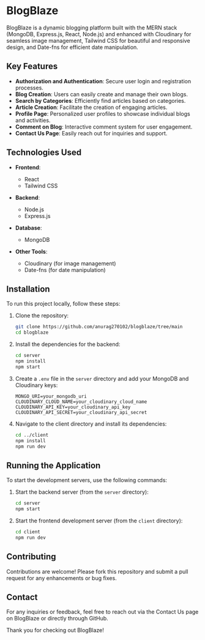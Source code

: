# BlogBlaze

BlogBlaze is a dynamic blogging platform built with the MERN stack (MongoDB, Express.js, React, Node.js) and enhanced with Cloudinary for seamless image management, Tailwind CSS for beautiful and responsive design, and Date-fns for efficient date manipulation.

## Key Features
- **Authorization and Authentication**: Secure user login and registration processes.
- **Blog Creation**: Users can easily create and manage their own blogs.
- **Search by Categories**: Efficiently find articles based on categories.
- **Article Creation**: Facilitate the creation of engaging articles.
- **Profile Page**: Personalized user profiles to showcase individual blogs and activities.
- **Comment on Blog**: Interactive comment system for user engagement.
- **Contact Us Page**: Easily reach out for inquiries and support.

## Technologies Used

- **Frontend**:
  - React
  - Tailwind CSS

- **Backend**:
  - Node.js
  - Express.js

- **Database**:
  - MongoDB

- **Other Tools**:
  - Cloudinary (for image management)
  - Date-fns (for date manipulation)

## Installation

To run this project locally, follow these steps:

1. Clone the repository:
    ```bash
    git clone https://github.com/anurag270102/blogblaze/tree/main
    cd blogblaze
    ```

2. Install the dependencies for the backend:
    ```bash
    cd server
    npm install
    npm start
    ```

3. Create a `.env` file in the `server` directory and add your MongoDB and Cloudinary keys:
    ```
    MONGO_URI=your_mongodb_uri
    CLOUDINARY_CLOUD_NAME=your_cloudinary_cloud_name
    CLOUDINARY_API_KEY=your_cloudinary_api_key
    CLOUDINARY_API_SECRET=your_cloudinary_api_secret
    ```

4. Navigate to the client directory and install its dependencies:
    ```bash
    cd ../client
    npm install
    npm run dev
    ```

## Running the Application

To start the development servers, use the following commands:

1. Start the backend server (from the `server` directory):
    ```bash
    cd server
    npm start
    ```

2. Start the frontend development server (from the `client` directory):
    ```bash
    cd client
    npm run dev
    ```

## Contributing

Contributions are welcome! Please fork this repository and submit a pull request for any enhancements or bug fixes.


## Contact

For any inquiries or feedback, feel free to reach out via the Contact Us page on BlogBlaze or directly through GitHub.



Thank you for checking out BlogBlaze!
